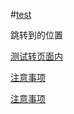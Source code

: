 #[test](attention.md)

<span id = "jump">跳转到的位置</span>

[测试转页面内](#jump)

[注意事项](attention.md#注意事项)

[注意事项](attention.md#及时沟通)